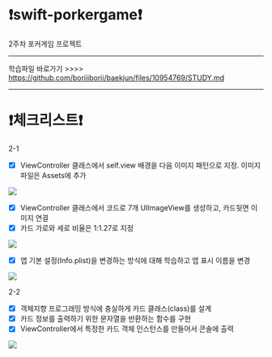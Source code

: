 # ❗️swift-porkergame❗️
2주차 포커게임 프로젝트

 - - -
학습파일 바로가기 >>>> https://github.com/boriiiborii/baekjun/files/10954769/STUDY.md
- - -
# ❗️체크리스트❗️
2-1
- [x] ViewController 클래스에서 self.view 배경을 다음 이미지 패턴으로 지정. 이미지 파일은 Assets에 추가
<img src="https://user-images.githubusercontent.com/97685264/224651784-b7b55fce-70bb-4f31-b9f1-eba36af76641.png">

- [x] ViewController 클래스에서 코드로 7개 UIImageView를 생성하고, 카드뒷면 이미지 연결
- [x] 카드 가로와 세로 비율은 1:1.27로 지정
<img src="https://user-images.githubusercontent.com/97685264/224711464-d00e1927-92c7-465b-aebb-ec5a2d610a67.png">

- [x] 앱 기본 설정(Info.plist)을 변경하는 방식에 대해 학습하고 앱 표시 이름을 변경
<img src="https://user-images.githubusercontent.com/97685264/224711801-9416f0ee-99d3-4d22-a392-1f2c6910cab5.png">

2-2
- [x] 객체지향 프로그래밍 방식에 충실하게 카드 클래스(class)를 설계
- [x] 카드 정보를 출력하기 위한 문자열을 반환하는 함수를 구현
- [x] ViewController에서 특정한 카드 객체 인스턴스를 만들어서 콘솔에 출력
<img src="https://user-images.githubusercontent.com/97685264/224928185-8a482830-0d0a-4c60-a3ec-ff8c11408038.png">
